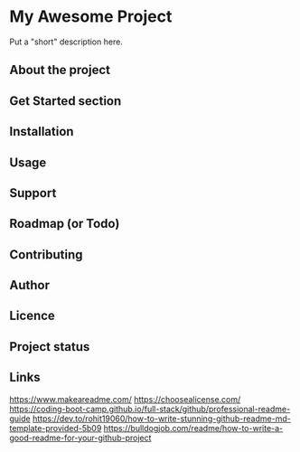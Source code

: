 # My Awesome Project

<!-- Optional: put some badge here -->

Put a "short" description here. 

<!-- Optional: put a table of content -->

## About the project
<!-- This section  may be Optional and fusioned with the description. -->

## Get Started section
<!-- if used, this section contain the "Installation" and "Usage" section -->

## Installation
<!-- Requirement and How to install -->

## Usage
<!-- How to use the project. Put some example (command and exepted output) -->

## Support 
<!-- Tell people where they can go to for help. It can be any combination -->
<!-- of an issue tracker, a chat room, an email address, etc... -->

## Roadmap (or Todo)
<!-- Ideas for futur evolution or missing features -->

## Contributing
<!-- How to contribute to the project, Issue, pullrequest... -->

## Author
<!-- and acknowledgment -->
<!-- How to contact and support -->

## Licence
<!-- if the project have a license, put it here. -->

## Project status
<!-- To reformul with my terms.
*** If you have run out of energy or time for your project, put a note at 
*** the top of the README saying that development has slowed down or stopped
*** completely. Someone may choose to fork your project or volunteer to step
*** in as a maintainer or owner, allowing your project to keep going. You 
*** can also make an explicit request for maintainers.
-->

## Links
https://www.makeareadme.com/
https://choosealicense.com/
https://coding-boot-camp.github.io/full-stack/github/professional-readme-guide
https://dev.to/rohit19060/how-to-write-stunning-github-readme-md-template-provided-5b09
https://bulldogjob.com/readme/how-to-write-a-good-readme-for-your-github-project

